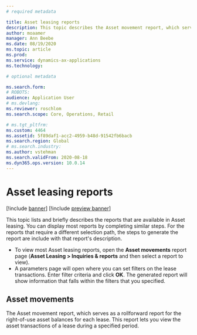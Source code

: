 ```yaml
---
# required metadata

title: Asset leasing reports
description: This topic describes the Asset movement report, which serves as a rollforward report for the right-of-use asset balances for each lease.
author: moaamer
manager: Ann Beebe
ms.date: 08/19/2020
ms.topic: article
ms.prod: 
ms.service: dynamics-ax-applications
ms.technology: 

# optional metadata

ms.search.form: 
# ROBOTS: 
audience: Application User
# ms.devlang: 
ms.reviewer: roschlom
ms.search.scope: Core, Operations, Retail

# ms.tgt_pltfrm: 
ms.custom: 4464
ms.assetid: 5f89daf1-acc2-4959-b48d-91542fb6bacb
ms.search.region: Global
# ms.search.industry: 
ms.author: vstehman
ms.search.validFrom: 2020-08-18
ms.dyn365.ops.version: 10.0.14
---
```


# Asset leasing reports

[!include [banner](../includes/banner.md)]
[!include [preview banner](../includes/preview-banner.md)]

This topic lists and briefly describes the reports that are available in Asset leasing. You can display most reports by completing similar steps. For the reports that require a different selection path, the steps to generate the report are include with that report's description. 

- To view most Asset leasing reports, open the **Asset movements** report page (**Asset Leasing > Inquiries & reports** and then select a report to view). 
- A parameters page will open where you can set filters on the lease transactions. Enter filter criteria and click **OK**.
  The generated report will show information that falls within the filters that you specified.

## Asset movements 

The Asset movement report, which serves as a rollforward report for the right-of-use asset balances for each lease. This report lets you view the asset transactions of a lease during a specified period.

## 


